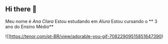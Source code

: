 ## Hi there 👋
Meu nome é _Ana Clara_
Estou estudando em _Alura_
Estou cursando o ** 3 ano do Ensino Médio**

![]https://tenor.com/pt-BR/view/adorable-you-gif-70822909515851647390) 
